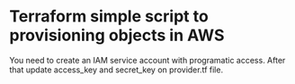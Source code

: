 # Terraform simple script to provisioning objects in AWS
You need to create an IAM service account with programatic access.
After that update access_key and secret_key on provider.tf file.
